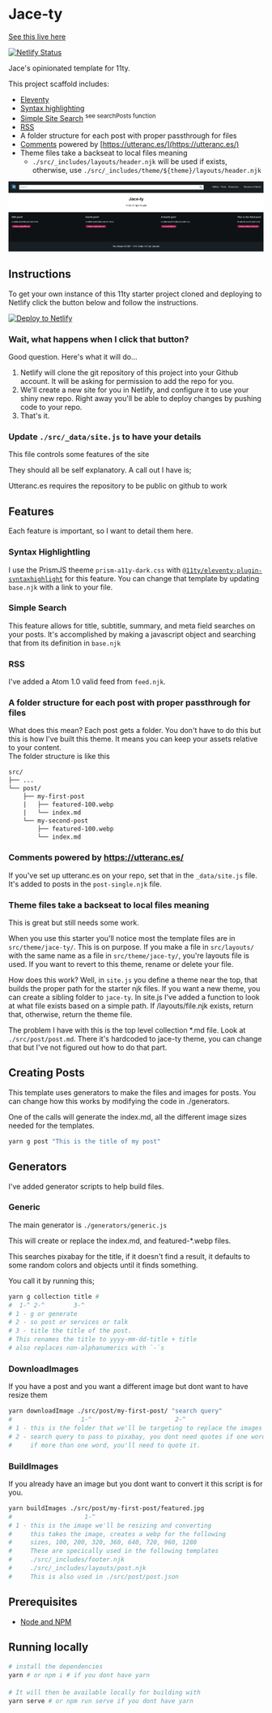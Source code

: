 # Jace-ty

[See this live here](https://jace-ty.netlify.app)

[![Netlify Status](https://api.netlify.com/api/v1/badges/fc9177c3-21b0-4f2b-8ab4-2f46df6b77ae/deploy-status)](https://app.netlify.com/sites/jace-ty/deploys)

Jace's opinionated template for 11ty.

This project scaffold includes:

- [Eleventy](https://11ty.dev)
- [Syntax highlighting](https://github.com/jacebenson/jace-ty/blob/main/.eleventy.js#L21)
- [Simple Site Search](https://github.com/jacebenson/jace-ty/blob/main/src/_includes/base.njk) <sup>see searchPosts function</sup>
- [RSS](https://github.com/jacebenson/jace-ty/blob/main/.eleventy.js#L4)
- A folder structure for each post with proper passthrough for files
- [Comments](https://github.com/jacebenson/jace-ty/blob/main/src/_includes/layouts/post-single.njk#L56) powered by [https://utteranc.es/](https://utteranc.es/)
- Theme files take a backseat to local files meaning
  - `./src/_includes/layouts/header.njk` will be used if exists, 
    otherwise, use 
    `./src/_includes/theme/${theme}/layouts/header.njk`

![Eleventy screenshot](./src/_includes/theme/jace-ty/screenshot.jpg)


## Instructions

To get your own instance of this 11ty starter project cloned and deploying to Netlify click the button below and follow the instructions.

[![Deploy to Netlify](https://www.netlify.com/img/deploy/button.svg)](https://app.netlify.com/start/deploy?repository=https://github.com/jacebenson/jace-ty)

### Wait, what happens when I click that button?

Good question. Here's what it will do...

1. Netlify will clone the git repository of this project into your Github account. It will be asking for permission to add the repo for you.
2. We'll create a new site for you in Netlify, and configure it to use your shiny new repo. Right away you'll be able to deploy changes by pushing code to your repo.
3. That's it.

### Update `./src/_data/site.js` to have your details

This file controls some features of the site

They should all be self explanatory.  A call out I have is;

Utteranc.es requires the repository to be public on github to work



## Features

Each feature is important, so I want to detail them here.

### Syntax Highlightling

I use the PrismJS theeme `prism-a11y-dark.css` with [`@11ty/eleventy-plugin-syntaxhighlight`](https://www.11ty.dev/docs/plugins/syntaxhighlight/) for this feature.  You can change that template by updating `base.njk` with a link to your file.

### Simple Search

This feature allows for title, subtitle, summary, and meta field searches on your posts.  It's accomplished by making a javascript object and searching that from its definition in `base.njk`

### RSS
I've added a Atom 1.0 valid feed from `feed.njk`.

### A folder structure for each post with proper passthrough for files
What does this mean?  Each post gets a folder.  You don't have to do this but this is how I've built this theme.  It means you can keep your assets relative to your content.  
The folder structure is like this
```
src/
├── ...
└── post/
    ├── my-first-post
    |   ├── featured-100.webp
    |   └── index.md
    └── my-second-post
        ├── featured-100.webp
        └── index.md
```
### Comments powered by https://utteranc.es/
If you've set up utteranc.es on your repo, set that in the `_data/site.js` file.  It's added to posts in the `post-single.njk` file.

### Theme files take a backseat to local files meaning
This is great but still needs some work.

When you use this starter you'll notice most the template files are in `src/theme/jace-ty/`.  This is on purpose.  If you make a file in `src/layouts/` with the same name as a file in `src/theme/jace-ty/`, you're layouts file is used.  If you want to revert to this theme, rename or delete your file.

How does this work?  Well, in `site.js` you define a theme near the top, that builds the proper path for the starter njk files.  If you want a new theme, you can create a sibling folder to `jace-ty`.  In site.js I've added a function to look at what file exists based on a simple path.  If /layouts/file.njk exists, return that, otherwise, return the theme file.

The problem I have with this is the top level collection *.md file.  Look at `./src/post/post.md`.  There it's hardcoded to jace-ty theme, you can change that but I've not figured out how to do that part. 

## Creating Posts

This template uses generators to make the files and images for posts.  You can change how this works by modifying the code in ./generators.

One of the calls will generate the index.md, all the different image sizes needed for the templates.

```bash
yarn g post "This is the title of my post"
```

## Generators

I've added generator scripts to help build files.

### Generic 

The main generator is `./generators/generic.js`

This will create or replace the index.md, and featured-*.webp files.

This searches pixabay for the title, if it doesn't find a result, it 
defaults to some random colors and objects until it finds something.

You call it by running this;

```bash
yarn g collection title #
#  1-^ 2-^        3-^
# 1 - g or generate
# 2 - so post or services or talk
# 3 - title the title of the post.  
# This renames the title to yyyy-mm-dd-title + title
# also replaces non-alphanumerics with `-`s
```

### DownloadImages

If you have a post and you want a different image but dont want to have resize them

```bash
yarn downloadImage ./src/post/my-first-post/ "search query"
#                   1-^                       2-^
# 1 - this is the folder that we'll be targeting to replace the images in
# 2 - search query to pass to pixabay, you dont need quotes if one word
#     if more than one word, you'll need to quote it.
```

### BuildImages

If you already have an image but you dont want to convert it this script is for you.

```bash
yarn buildImages ./src/post/my-first-post/featured.jpg
#                    1-^
# 1 - this is the image we'll be resizing and converting
#     this takes the image, creates a webp for the following
#     sizes, 100, 200, 320, 360, 640, 720, 960, 1280
#     These are specically used in the following templates
#     ./src/_includes/footer.njk
#     ./src/_includes/layouts/post.njk
#     This is also used in ./src/post/post.json
```


## Prerequisites

- [Node and NPM](https://nodejs.org/)

## Running locally

```bash
# install the dependencies
yarn # or npm i # if you dont have yarn

# It will then be available locally for building with
yarn serve # or npm run serve if you dont have yarn
```